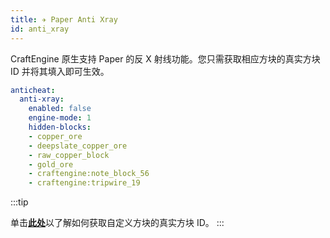 ```yaml
---
title: ✈️ Paper Anti Xray
id: anti_xray
---
```


CraftEngine 原生支持 Paper 的反 X 射线功能。您只需获取相应方块的真实方块 ID 并将其填入即可生效。

```yaml
anticheat:
  anti-xray:
    enabled: false
    engine-mode: 1
    hidden-blocks:
    - copper_ore
    - deepslate_copper_ore
    - raw_copper_block
    - gold_ore
    - craftengine:note_block_56
    - craftengine:tripwire_19
```

:::tip

单击[**此处**](../reference/commands.md#get-block-internal-id)以了解如何获取自定义方块的真实方块 ID。
:::
